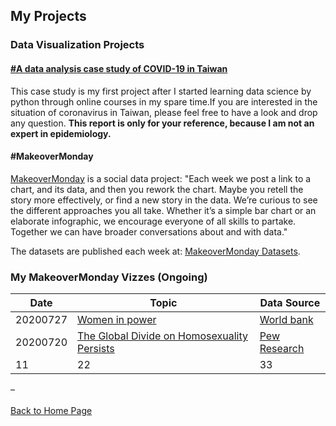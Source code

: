 ## My Projects


### Data Visualization Projects
#### [#A data analysis case study of COVID-19 in Taiwan](https://kjhuang-94.github.io/personal-website/projects/case%20study%20of%20COVID-19/A%20data%20analysis%20case%20study%20of%20COVID-19%20in%20Taiwan.html)
This case study is my first project after I started learning data science by python through online courses in my spare time.If you are interested in the situation of coronavirus in Taiwan, please feel free to have a look and drop any question. **This report is only for your reference, because I am not an expert in epidemiology.** 
#### #MakeoverMonday
[MakeoverMonday](https://www.makeovermonday.co.uk/) is a social data project: "Each week we post a link to a chart, and its data, and then you rework the chart. Maybe you retell the story more effectively, or find a new story in the data. We’re curious to see the different approaches you all take. Whether it’s a simple bar chart or an elaborate infographic, we encourage everyone of all skills to partake. Together we can have broader conversations about and with data."

The datasets are published each week at: [MakeoverMonday Datasets](https://www.makeovermonday.co.uk/data/).

### My MakeoverMonday Vizzes (Ongoing)

Date | Topic | Data Source 
------------ | ------------- | ------------- 
20200727 | [Women in power ](https://kjhuang-94.github.io/personal-website/projects/data%20viz/MakeOverMonday-20200727)|[World bank](http://api.worldbank.org/v2/en/indicator/SG.GEN.PARL.ZS?downloadformat=excel) 
20200720| [The Global Divide on Homosexuality Persists](https://kjhuang-94.github.io/personal-website/projects/data%20viz/MakeOverMonday-20200720)| [Pew Research](https://www.pewresearch.org/global/2020/06/25/global-divide-on-homosexuality-persists/)
11| 22| 33 

–  
<br>[Back to Home Page](https://kjhuang-94.github.io/personal-website/) 
